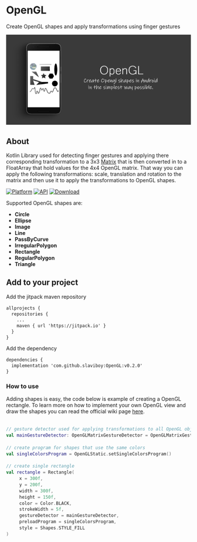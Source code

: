 # OpenGL 
Create OpenGL shapes and apply transformations using finger gestures

<p align="center">
    <img src="screens/home2.png" alt="Image"   />
</p>
 
## About
Kotlin Library used for detecting finger gestures and applying there corresponding transformation to a 3x3 [Matrix](https://developer.android.com/reference/kotlin/android/graphics/Matrix) that is then converted in to a FloatArray that hold values for the 4x4 OpenGL matrix. That way you can apply the following transformations: scale, translation and rotation to the matrix and then use it to apply the transformations to OpenGL shapes.
 
[![Platform](https://img.shields.io/badge/platform-android-green.svg)](http://developer.android.com/index.html)
[![API](https://img.shields.io/badge/API-21%2B-brightgreen.svg?style=flat)](https://android-arsenal.com/api?level=21)
[![Download](https://img.shields.io/badge/version-0.2.0-blue)](https://github.com/slaviboy/OpenGL/releases/tag/v0.2.0)

Supported OpenGL shapes are:
* **Circle**  
* **Ellipse**
* **Image**
* **Line**
* **PassByCurve**
* **IrregularPolygon**
* **Rectangle**
* **RegularPolygon**
* **Triangle**

## Add to your project
Add the jitpack maven repository
```
allprojects {
  repositories {
    ...
    maven { url 'https://jitpack.io' }
  }
}
``` 
Add the dependency
```
dependencies {
  implementation 'com.github.slaviboy:OpenGL:v0.2.0'
}
```
 
### How to use
Adding shapes is easy, the code below is example of creating a OpenGL rectangle. To learn more on how to implement your own OpenGL view and draw the shapes you can read the official wiki page [here](https://github.com/slaviboy/OpenGL/wiki).
```kotlin

// gesture detector used for applying transformations to all OpenGL objects: line, images, triangles..
val mainGestureDetector: OpenGLMatrixGestureDetector = OpenGLMatrixGestureDetector()

// create program for shapes that use the same colors
val singleColorsProgram = OpenGLStatic.setSingleColorsProgram()

// create single rectangle
val rectangle = Rectangle(
     x = 300f,
     y = 200f,
     width = 300f,
     height = 150f,
     color = Color.BLACK,
     strokeWidth = 5f,
     gestureDetector = mainGestureDetector,
     preloadProgram = singleColorsProgram,
     style = Shapes.STYLE_FILL
)
```
